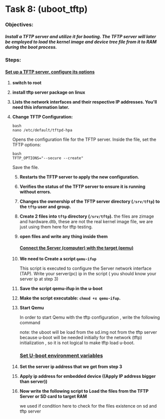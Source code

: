 # Task 8: (uboot_tftp)

### Objectives:

##### Install a TFTP server and utilize it for booting. The TFTP server will  later be employed to load the kernel image and device tree file from it  to RAM during the boot process.

### Steps:

#### <u>Set up a TFTP server, configure its options</u>

1. **switch to root** 

2. **install tftp server package on linux** 

3. **Lists the network interfaces and their respective IP addresses. You'll need this information later.**

4. **Change TFTP Configuration:**

   ```
   bash
   nano /etc/default/tftpd-hpa
   ```

   Opens the configuration file for the TFTP server. Inside the file, set the TFTP options:

   ```
   bash
   TFTP_OPTIONS="--secure --create"
   ```

   Save the file.

   5. **Restarts the TFTP server to apply the new configuration.**

   6. **Verifies the status of the TFTP server to ensure it is running without errors.**

   7. **Changes the ownership of the TFTP server directory (`/srv/tftp`) to the `tftp` user and group.**

   8. **Create 2 files into `tftp` directory (`/srv/tftp`).**                                                                                                                                                                               the files are zimage and hardware.dtb, these are not the real kernel image file, we are just using them here for tftp testing.

   9. **open files and write any thing inside them** 

      #### <u>Connect the Server (computer) with the target (qemu)</u>

   10. **We need to Create a script `qemu-ifup`**

       This script is executed to configure the Server network interface (TAP). Write your server(pc) ip in the script ( you should know your server ip at step 3)

   11. **Save the script qemu-ifup in the u-boot** 

   12. **Make the script executable: `chmod +x qemu-ifup`.**

   13. **Start Qemu**

       In order to start Qemu with the tftp configuration , write the following command 

       note: the uboot will be load from the sd.img not from the tftp server because u-boot will be needed initially for the network (tftp) initialization , so it is not logical to make tftp load u-boot. 

       ### <u>Set U-boot environment variables</u>

   14. **Set the server ip address that we get from step 3**

   15. **Apply ip address for embedded device ((Apply IP address bigger than server))**

   16. **Now write the following script to Load the files from the TFTP Server or SD card to target RAM**

       we used if condition here to check for the files existence on sd and tftp server 

       

       

       
       
       